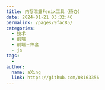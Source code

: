```yaml
---
title: 内存泄露Fenix工具（待办）
date: 2024-01-21 03:32:46
permalink: /pages/9fac85/
categories:
  - 技术
  - 前端
  - 前端三件套
  - js
tags:
  - 
author: 
  name: aXing
  link: https://github.com/08163356
---
```

